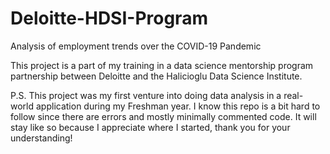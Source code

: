 # Deloitte-HDSI-Program
Analysis of employment trends over the COVID-19 Pandemic 

This project is a part of my training in a data science mentorship program partnership between Deloitte and the Halicioglu Data Science Institute.

P.S. This project was my first venture into doing data analysis in a real-world application during my Freshman year. I know this repo is a bit hard to follow
since there are errors and mostly minimally commented code. It will stay like so because I appreciate where I started, thank you for your understanding!
